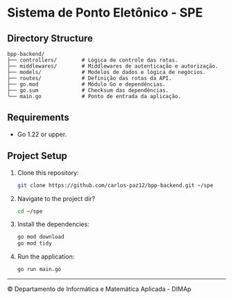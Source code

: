 # Sistema de Ponto Eletônico - SPE




## Directory Structure

```
bpp-backend/
├── controllers/        # Lógica de controle das rotas.
├── middlewares/        # Middlewares de autenticação e autorização.
├── models/             # Modelos de dados e lógica de negócios.
├── routes/             # Definição das rotas da API.
├── go.mod              # Módulo Go e dependências.
├── go.sum              # Checksum das dependências.
└── main.go             # Ponto de entrada da aplicação.
```



## Requirements

- Go 1.22 or upper.



## Project Setup

1. Clone this repository:

    ```sh
    git clone https://github.com/carlos-paz12/bpp-backend.git ~/spe
    ```

2. Navigate to the project dir?

    ```sh
    cd ~/spe
    ```

3. Install the dependencies:

    ```sh
    go mod download
    go mod tidy
    ```

4. Run the application:

    ```sh
    go run main.go
    ```



---

&copy; Departamento de Informática e Matemática Aplicada - DIMAp
